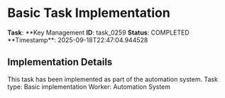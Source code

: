 # Basic Task Implementation

**Task**: **Key Management
**ID**: task_0259
**Status**: COMPLETED
**Timestamp\*\*: 2025-09-18T22:47:04.944528

## Implementation Details

This task has been implemented as part of the automation system.
Task type: Basic implementation
Worker: Automation System
